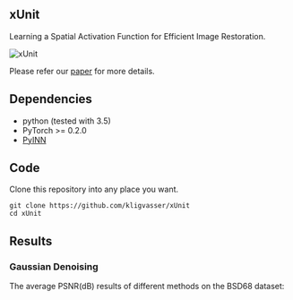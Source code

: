 ## xUnit
Learning a Spatial Activation Function for Efficient Image Restoration.

![xUnit]({{site.baseurl}}/xunit_relu_scheme1.png)


Please refer our [paper](https://arxiv.org/abs/1711.06445) for more details.


## Dependencies
- python (tested with 3.5)
- PyTorch >= 0.2.0
- [PyINN](https://github.com/szagoruyko/pyinn)


## Code
Clone this repository into any place you want.
	
	git clone https://github.com/kligvasser/xUnit
	cd xUnit


## Results
### Gaussian Denoising

The average PSNR(dB) results of different methods on the BSD68 dataset:

